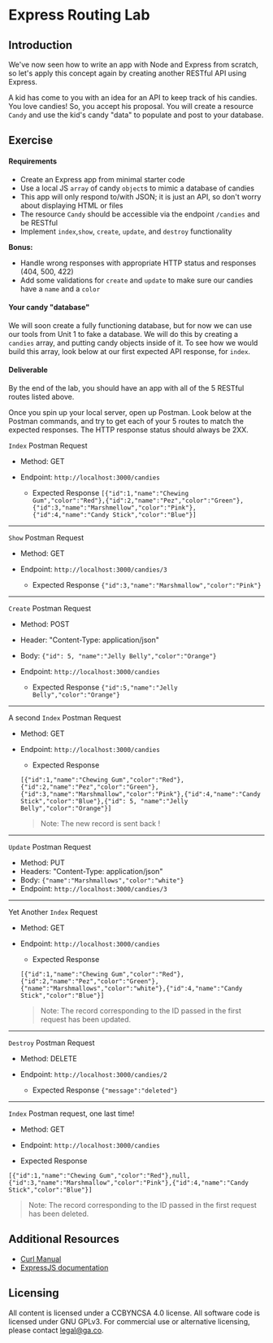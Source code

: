 # Express Routing Lab

## Introduction

We've now seen how to write an app with Node and Express from scratch, so let's apply this concept again by creating another RESTful API using Express.

A kid has come to you with an idea for an API to keep track of his candies.  You love candies!  So, you accept his proposal. You will create a resource `Candy` and use the kid's candy "data" to populate and post to your database.

## Exercise

#### Requirements

- Create an Express app from minimal starter code
- Use a local JS `array` of candy `object`s to mimic a database of candies
- This app will only respond to/with JSON; it is just an API, so don't worry about displaying HTML or files
- The resource `Candy` should be accessible via the endpoint `/candies` and be RESTful
- Implement `index`,`show`, `create`, `update`, and `destroy` functionality

**Bonus:**
- Handle wrong responses with appropriate HTTP status and responses (404, 500, 422)
- Add some validations for `create` and `update` to make sure our candies have a `name` and a `color`

#### Your candy "database"

We will soon create a fully functioning database, but for now we can use our tools from Unit 1 to fake a database.  We will do this by creating a `candies` array, and putting candy objects inside of it. To see how we would build this array, look below at our first expected API response, for `index`.

<!-- You should model up through index and create, including creation of the candies database, then briefly talk about rest of steps -->

#### Deliverable

By the end of the lab, you should have an app with all of the 5 RESTful routes listed above.

Once you spin up your local server, open up Postman. Look below at the Postman commands, and try to get each of your 5 routes to match the expected responses. The HTTP response status should always be 2XX.

`Index` Postman Request

- Method: GET
- Endpoint: `http://localhost:3000/candies`

  - Expected Response
  `[{"id":1,"name":"Chewing Gum","color":"Red"},{"id":2,"name":"Pez","color":"Green"},{"id":3,"name":"Marshmellow","color":"Pink"},{"id":4,"name":"Candy Stick","color":"Blue"}]`

---

`Show` Postman Request

- Method: GET
- Endpoint: `http://localhost:3000/candies/3`

  - Expected Response
  `{"id":3,"name":"Marshmallow","color":"Pink"}`

---

`Create` Postman Request

- Method: POST
- Header: "Content-Type: application/json"
- Body: `{"id": 5, "name":"Jelly Belly","color":"Orange"}`
- Endpoint: `http://localhost:3000/candies`

  - Expected Response
    `{"id":5,"name":"Jelly Belly","color":"Orange"}`

---


A second `Index` Postman Request

- Method: GET
- Endpoint: `http://localhost:3000/candies`

  - Expected Response

  `[{"id":1,"name":"Chewing Gum","color":"Red"},{"id":2,"name":"Pez","color":"Green"},{"id":3,"name":"Marshmallow","color":"Pink"},{"id":4,"name":"Candy Stick","color":"Blue"},{"id": 5, "name":"Jelly Belly","color":"Orange"}]`
  > Note: The new record is sent back !

---

`Update` Postman Request

- Method: PUT
- Headers: "Content-Type: application/json"
- Body: `{"name":"Marshmallows","color":"white"}`
- Endpoint: `http://localhost:3000/candies/3`

---

Yet Another `Index` Request

- Method: GET
- Endpoint: `http://localhost:3000/candies`

  - Expected Response

  `[{"id":1,"name":"Chewing Gum","color":"Red"},{"id":2,"name":"Pez","color":"Green"},{"name":"Marshmallows","color":"white"},{"id":4,"name":"Candy Stick","color":"Blue"}]`
  
  > Note: The record corresponding to the ID passed in the first request has been updated.

---

`Destroy` Postman Request

- Method: DELETE
- Endpoint: `http://localhost:3000/candies/2`

  - Expected Response
    `{"message":"deleted"}`

---

`Index` Postman request, one last time!

- Method: GET
- Endpoint: `http://localhost:3000/candies`

 - Expected Response

  `[{"id":1,"name":"Chewing Gum","color":"Red"},null,{"id":3,"name":"Marshmallow","color":"Pink"},{"id":4,"name":"Candy Stick","color":"Blue"}]`

> Note: The record corresponding to the ID passed in the first request has been deleted.

## Additional Resources

- [Curl Manual](http://curl.haxx.se/docs/manual.html)
- [ExpressJS documentation](http://expressjs.com/4x/api.html)

## Licensing
All content is licensed under a CC­BY­NC­SA 4.0 license.
All software code is licensed under GNU GPLv3. For commercial use or alternative licensing, please contact legal@ga.co.
